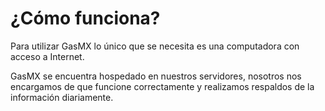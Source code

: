 # ¿Cómo funciona?

Para utilizar GasMX lo único que se necesita es una computadora con acceso a 
Internet.

GasMX se encuentra hospedado en nuestros servidores, nosotros nos encargamos de
que funcione correctamente y realizamos respaldos de la información diariamente.


